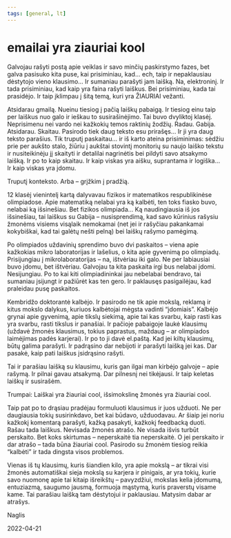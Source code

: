 ```yaml
---
tags: [general, lt]
---
```


# emailai yra ziauriai kool

Galvojau rašyti postą apie veiklas ir savo minčių paskirstymo fazes, bet galva pasisuko kita puse, kai prisiminiau, kad… ech, taip ir nepaklausiau dėstytojo vieno klausimo… Ir sumaniau parašyti jam laišką. <!-- truncate --> Na, elektroninį. Ir tada prisiminiau, kad kaip yra faina rašyti laiškus. Bei prisiminiau, kada tai prasidėjo. Ir taip įklimpau į šitą temą, kuri yra ŽIAURIAI vežanti.

Atsidarau gmailą. Nueinu tiesiog į pačią laiškų pabaigą. Ir tiesiog einu taip per laiškus nuo galo ir ieškau to susirašinėjimo. Tai buvo dvyliktoj klasėj. Neprisimenu nei vardo nei kažkokių temos raktinių žodžių. Radau. Gabija. Atsidarau. Skaitau. Pasirodo tiek daug teksto esu prirašęs… Ir ji yra daug teksto parašius. Tik truputį paskaitau… ir iš karto ateina prisiminimas: sėdžiu prie per aukšto stalo, žiūriu į aukštai stovintį monitorių su naujo laiško tekstu ir nusiteikinėju jį skaityti ir detalilai nagrinėtis bei pildyti savo atsakymo laišką. Ir po to kaip skaitau. Ir kaip viskas yra aišku, suprantama ir logiška… Ir kaip viskas yra įdomu.

Truputį konteksto. Arba – grįžkim į pradžią.

12 klasėj vienintelį kartą dalyvavau fizikos ir matematikos respublikinėse olimpiadose. Apie matematiką nelabai yra ką kalbėti, ten toks fiasko buvo, nelabai ką išsinešiau. Bet fizikos olimpiada… Ką naudingiausia iš jos išsinešiau, tai laiškus su Gabija – nusisprendimą, kad savo kūrinius rašysiu žmonėms visiems visąlaik nemokamai (net jei ir rašyčiau pakankamai kokybiškai, kad tai galėtų nešti pelną) bei laiškų rašymo pamėgimą.

Po olimpiados uždavinių sprendimo buvo dvi paskaitos – viena apie kažkokias mikro laboratorijas ir lašelius, o kita apie gyvenimą po olimpiadų. Prisijungiau į mikrolaboratorijas – na, ištvėriau iki galo. Ne per labiausiai buvo įdomu, bet ištvėriau. Galvojau ta kita paskaita irgi bus nelabai įdomi. Nesijungiau. Po to kai kiti olimpiadininkai jau nebelabai bendravo, tai sumaniau įsijungt ir pažiūrėt kas ten gero. Ir paklausęs pasigailėjau, kad praleidau pusę paskaitos.

Kembridžo doktorantė kalbėjo. Ir pasirodo ne tik apie mokslą, reklamą ir kitus mokslo dalykus, kuriuos kalbėtojai mėgsta vadinti “įdomiais”. Kalbėjo grynai apie gyvenimą, apie tikslų siekimą, apie tai kas svarbu, kaip rasti kas yra svarbu, rasti tikslus ir panašiai. Ir pačioje pabaigoje laukė klausimų (uždavė žmonės klausimus, tokius paprastus, maždaug – ar olimpiados laimėjimas padės karjerai). Ir po to ji davė el.paštą. Kad jei kiltų klausimų, būtų galima parašyti. Ir padrąsino dar nebijoti ir parašyti laišką jei kas. Dar pasakė, kaip pati laiškus įsidrąsino rašyti.

Tai ir parašiau laišką su klausimu, kuris gan ilgai man kirbėjo galvoje – apie rašymą. Ir pilnai gavau atsakymą. Dar pilnesnį nei tikėjausi. Ir taip keletas laiškų ir susirašėm.

Trumpai: Laiškai yra žiauriai cool, išsimokslinę žmonės yra žiauriai cool.

Taip pat po to drąsiau pradėjau formuluoti klausimus ir juos užduoti. Ne per daugiausia tokių susirinkdavo, bet kai būdavo, užduodavau. Ar šiaip jei noriu kažkokį komentarą parašyti, kažką pasakyti, kažkokį feedbacką duoti. Rašau tada laiškus. Nevisada žmonės atrašo. Ne visada išvis turbūt perskaito. Bet koks skirtumas – neperskaitė tia neperskaitė. O jei perskaito ir dar atrašo – tada būna žiauriai cool. Pasirodo su žmonėm tiesiog reikia “kalbėti” ir tada dingsta visos problemos.

Vienas iš tų klausimų, kuris šiandien kilo, yra apie mokslą – ar tikrai visi žmonės automatiškai sieja mokslą su karjera ir pinigais, ar yra tokių, kurie savo nuomonę apie tai kitaip išreikštų – pavyzdžiui, mokslas kelia įdomumą, entuziazmą, saugumo jausmą, formuoja mąstymą, kuris praverstų visame kame. Tai parašiau laišką tam dėstytojui ir paklausiau. Matysim dabar ar atrašys.

Naglis

2022-04-21
